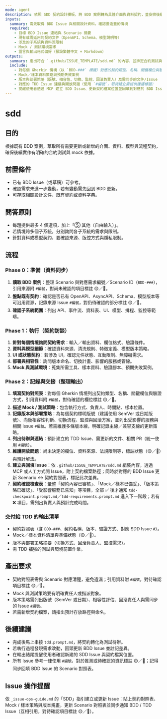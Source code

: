 ```yaml
---
mode: agent
description: 依照 SDD 契約設計模板，將 BDD 案例轉為具體介面與資料契約，並安排後續合約測試
inputs:
  summary: 需先取得 BDD Issue 與相關設計資料，確認要涵蓋的情境
  required:
    - 目標 BDD Issue 連結與 Scenario 摘要
    - 現有或需延用的契約文件（OpenAPI、Schema、模型說明等）
    - 涉及的子系統與資料流限制
    - Mock / 測試環境需求
    - 語言與輸出格式偏好（預設繁體中文 + Markdown）
outputs:
  summary: 產出符合 `.github/ISSUE_TEMPLATE/sdd.md` 的內容，並排定合約測試與 mock 待辦
  include:
    - 對每個 Gherkin 情境（以 `BDD-###` 標識）對應的契約類型、名稱、關鍵欄位與驗證方式（引用資料附 `#編號`，對待確認項目標註 🟡／🔴）
    - Mock／樣本資料策略與預期失敗案例
    - 版本與部署策略（版號、相容性、切換、監控、回滾負責人）及需同步的文件/Issue
    - 對應的 TDD Issue 建議與開放問題（使用 `#編號`，若待建立需提供建議標題）
    - 提醒使用者透過 MCP 建立 SDD Issue、更新契約檔案位置並回填到對應的 BDD Issue（Scenario 對照表）
---
```


# sdd

## 目的

根據既有 BDD 案例，萃取所有需要更新或新增的介面、資料、模型與流程契約，確保後續實作有明確的合約測試與 mock 依據。

## 前置條件

- 已有 BDD Issue（或草稿）可參考。
- 確認需求未進一步變動，若有變動需先回到 BDD 更新。
- 可存取相關設計文件、既有契約或資料字典。

## 問答原則

- 每題提供最多 4 個選項，加上「⑤ 其他（自由輸入）」。
- 若情境跨多個子系統，分別詢問各子系統的需求與限制。
- 針對資料或模型契約，要確認來源、版控方式與隱私限制。

## 流程

### Phase 0：準備（資料同步）
1. **讀取 BDD 案例**：整理 Scenario 與對應需求編號／Scenario ID（`BDD-###`），引用來源附 `#編號`，對尚未確認的項目標註 🟡／🔴。
2. **盤點既有契約**：確認是否已有 OpenAPI、AsyncAPI、Schema、模型版本等可沿用資源，記錄來源 Issue `#編號`，對仍待確認的部分標註 🟡／🔴。
3. **確認子系統範圍**：列出 API、事件流、資料表、UI、模型、排程、監控等範疇。

### Phase 1：執行（契約訪談）
1. **針對每個情境詢問契約需求**：輸入／輸出資料、欄位格式、驗證條件。
2. **資料與模型細節**：確認資料來源、清洗規則、特徵定義、模型版本策略。
3. **UI 或狀態契約**：若涉及 UI，確認元件狀態、互動限制、無障礙需求。
4. **部署與相容性**：詢問版本命名、切換計畫、影響的服務或管線。
5. **Mock 與測試環境**：蒐集所需工具、樣本資料、驗證腳本、預期失敗案例。

### Phase 2：記錄與交接（整理輸出）
1. **填寫契約對照表**：對每個 Gherkin 情境列出契約類型、名稱、關鍵欄位與驗證方式，引用資料附 `#編號`，對待確認的欄位標註 🟡／🔴。
2. **描述 Mock / 測試策略**：包含執行方式、負責人、時間點、樣本位置。
3. **記錄版本與部署策略**：為每個契約標明版號（建議使用 SemVer 或日期版號）、向後相容性判斷、切換流程、監控與回滾方案，並列出受影響的服務與相關 Issue `#編號`。若需維護多條版本線，明確記錄主線／兼容支線的更新策略。
4. **列出待辦與連結**：預計建立的 TDD Issue、需更新的文件、相關 PR（統一使用 `#編號`）。
5. **維護開放問題**：尚未決定的欄位、資料來源、法規限制等，標註狀態（🟡／🔴）與預計解法。
6. **建立與回填 Issue**：依 `.github/ISSUE_TEMPLATE/sdd.md` 組裝內容，透過 MCP 或人工方式開 Issue，附上契約檔案路徑；同時於對應的 BDD Issue 更新 Scenario ↔ 契約對照表，標記此次差異。
7. **契約確認檢查表**：彙整「契約內容已審核」、「Mock／樣本已備妥」、「版本策略已確認」、「受影響服務已告知」等項目，全部 ✅ 後才通知 `tdd-checkpoint.prompt.md`／`tdd-requirements.prompt.md` 進入下一階段；若有 ❌ 項目，需列出負責人與預計完成時間。

### 交付給 TDD 的輸出清單
- 契約對照表（含 `BDD-###`、契約名稱、版本、驗證方式、對應 SDD Issue `#`）。
- Mock／樣本資料清單與準備狀態（🟡／🔴）。
- 版本與部署策略摘要（切換方式、回滾負責人、監控需求）。
- 需 TDD 補強的測試與環境前置作業。

## 產出要求

- 契約對照表需與 Scenario 對應清楚，避免遺漏；引用資料附 `#編號`，對待確認項目標註 🟡／🔴。
- Mock 與測試策略要有明確責任人或指派對象。
- 版本策略需列出版號（SemVer 或日期）、相容性評估、回滾責任人與需同步的 Issue `#編號`。
- 若需新增契約檔案，請指出預計存放路徑與命名。

## 後續建議

- 完成後馬上串接 `tdd.prompt.md`，將契約轉化為測試待辦。
- 若執行過程發現需求改動，回頭更新 BDD Issue 並註記差異。
- 在輸出結尾提醒使用者確認新建的 SDD Issue 與契約檔案位置。
- 所有 Issue 參考一律使用 `#編號`，對於推測或待確認的資訊標註 🟡／🔴；記得同步回填 BDD Issue 的 Scenario 對照表。

## Issue 操作提醒

依 `_issue-ops-guide.md` 的「SDD」指引建立或更新 Issue：貼上契約對照表、Mock / 樣本策略與版本規畫，更新 Scenario 對照表並同步通知 BDD / TDD Issue（互相引用，對待確認項目標註 🟡／🔴）。
